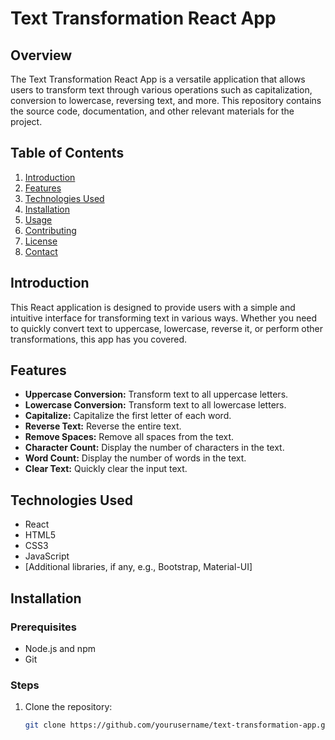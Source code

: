 # Text Transformation React App

## Overview

The Text Transformation React App is a versatile application that allows users to transform text through various operations such as capitalization, conversion to lowercase, reversing text, and more. This repository contains the source code, documentation, and other relevant materials for the project.

## Table of Contents

1. [Introduction](#introduction)
2. [Features](#features)
3. [Technologies Used](#technologies-used)
4. [Installation](#installation)
5. [Usage](#usage)
6. [Contributing](#contributing)
7. [License](#license)
8. [Contact](#contact)

## Introduction

This React application is designed to provide users with a simple and intuitive interface for transforming text in various ways. Whether you need to quickly convert text to uppercase, lowercase, reverse it, or perform other transformations, this app has you covered.

## Features

- **Uppercase Conversion:** Transform text to all uppercase letters.
- **Lowercase Conversion:** Transform text to all lowercase letters.
- **Capitalize:** Capitalize the first letter of each word.
- **Reverse Text:** Reverse the entire text.
- **Remove Spaces:** Remove all spaces from the text.
- **Character Count:** Display the number of characters in the text.
- **Word Count:** Display the number of words in the text.
- **Clear Text:** Quickly clear the input text.

## Technologies Used

- React
- HTML5
- CSS3
- JavaScript
- [Additional libraries, if any, e.g., Bootstrap, Material-UI]

## Installation

### Prerequisites

- Node.js and npm
- Git

### Steps

1. Clone the repository:
   ```sh
   git clone https://github.com/yourusername/text-transformation-app.git
